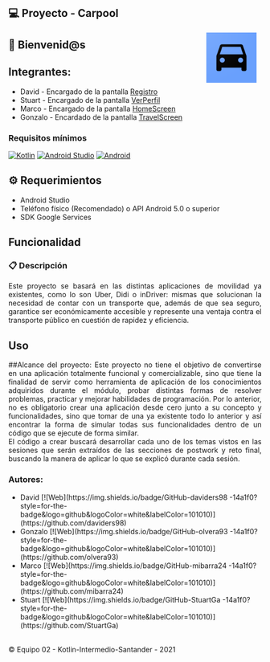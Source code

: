 ## 💻 Proyecto - Carpool
<img src="images/carpool.png" align="right" height="100" width="100" hspace="10">

## :wave: Bienvenid@s



## Integrantes: 

* David - Encargado de la pantalla [Registro](https://github.com/olvera93/AndroidStudio_Carpool/tree/register)
* Stuart - Encargado de la pantalla [VerPerfil](https://github.com/olvera93/AndroidStudio_Carpool/tree/Ver_Perfil)
* Marco - Encargado de la pantalla [HomeScreen](https://github.com/olvera93/AndroidStudio_Carpool/tree/HomeScreen)
* Gonzalo - Encardado de la pantalla [TravelScreen](https://github.com/olvera93/AndroidStudio_Carpool/tree/Travel_Standby_Screen)

<div style="text-align: justify;">

### Requisitos mínimos
[![Kotlin](https://img.shields.io/badge/Kotlin-1.5-purple?longCache=true&style=popout-square)](https://kotlinlang.org)
[![Android Studio](https://img.shields.io/badge/Android_Studio-4.2-blue.svg?longCache=true&style=popout-square)](https://developer.android.com/studio)
[![Android](https://img.shields.io/badge/Android-5.4-green.svg?longCache=true&style=popout-square)](https://www.android.com)

## :gear: Requerimientos
- Android Studio
- Teléfono físico (Recomendado) o API Android 5.0 o superior
- SDK Google Services

## Funcionalidad

### :clipboard:  Descripción

Este proyecto se basará en las distintas aplicaciones de movilidad ya existentes, como lo son Uber, Didi o inDriver: mismas que solucionan la necesidad de contar con un transporte que, además de que sea seguro, garantice ser económicamente accesible y represente una ventaja contra el transporte público en cuestión de rapidez y eficiencia.

## Uso

##Alcance del proyecto:
Este proyecto no tiene el objetivo de convertirse en una aplicación totalmente funcional y comercializable, sino que tiene la finalidad de servir como herramienta de aplicación de los conocimientos adquiridos durante el módulo, probar distintas formas de resolver problemas, practicar  y mejorar habilidades de programación. Por lo anterior, no es obligatorio crear una aplicación desde cero junto a su concepto y funcionalidades, sino que tomar de una ya existente todo lo anterior y así encontrar la forma de simular todas sus funcionalidades dentro de un código que se ejecute de forma similar.  
El código a crear buscará desarrollar cada uno de los temas vistos en las sesiones que serán extraídos de las secciones de postwork y reto final, buscando la manera de aplicar lo que se explicó durante cada sesión.

</div>

<footer>
  <h3>Autores:</h3>
  <ul>
  <li>David [![Web](https://img.shields.io/badge/GitHub-daviders98 -14a1f0?style=for-the-badge&logo=github&logoColor=white&labelColor=101010)](https://github.com/daviders98)</li>
  <li>Gonzalo  [![Web](https://img.shields.io/badge/GitHub-olvera93 -14a1f0?style=for-the-badge&logo=github&logoColor=white&labelColor=101010)](https://github.com/olvera93)</li>
  <li>Marco [![Web](https://img.shields.io/badge/GitHub-mibarra24 -14a1f0?style=for-the-badge&logo=github&logoColor=white&labelColor=101010)](https://github.com/mibarra24)</li>
  <li>Stuart  [![Web](https://img.shields.io/badge/GitHub-StuartGa -14a1f0?style=for-the-badge&logo=github&logoColor=white&labelColor=101010)](https://github.com/StuartGa)</li>
  </ul>
  <p><br /> &copy; Equipo 02 - Kotlin-Intermedio-Santander  -  2021
  </p>
  <footer>



